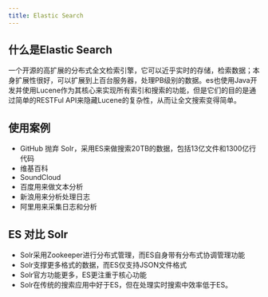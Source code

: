```yaml
---
title: Elastic Search
---
```


## 什么是Elastic Search
一个开源的高扩展的分布式全文检索引擎，它可以近乎实时的存储，检索数据；本身扩展性很好，可以扩展到上百台服务器，处理PB级别的数据。es也使用Java开发并使用Lucene作为其核心来实现所有索引和搜索的功能，但是它们的目的是通过简单的RESTFul API来隐藏Lucene的复杂性，从而让全文搜索变得简单。


## 使用案例
- GitHub 抛弃 Solr，采用ES来做搜索20TB的数据，包括13亿文件和1300亿行代码
- 维基百科
- SoundCloud
- 百度用来做文本分析
- 新浪用来分析处理日志
- 阿里用来采集日志和分析

## ES 对比 Solr
- Solr采用Zookeeper进行分布式管理，而ES自身带有分布式协调管理功能
- Solr支撑更多格式的数据，而ES仅支持JSON文件格式
- Solr官方功能更多，ES更注重于核心功能
- Solr在传统的搜索应用中好于ES，但在处理实时搜索中效率低于ES。

